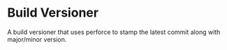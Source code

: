 # Build Versioner

A build versioner that uses perforce to stamp the latest commit along with major/minor version.
